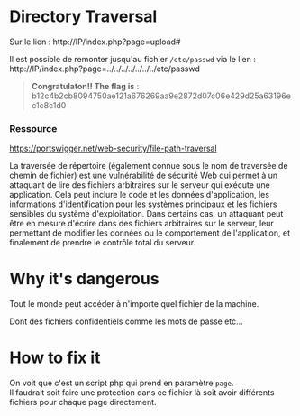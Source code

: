 # Directory Traversal

Sur le lien : http://IP/index.php?page=upload#

Il est possible de remonter jusqu'au fichier `/etc/passwd` via le lien : http://IP/index.php?page=../../../../../../../etc/passwd

> **Congratulaton!! The flag is** : b12c4b2cb8094750ae121a676269aa9e2872d07c06e429d25a63196ec1c8c1d0

### Ressource

https://portswigger.net/web-security/file-path-traversal

La traversée de répertoire (également connue sous le nom de traversée de chemin de fichier) est une vulnérabilité de sécurité Web qui permet à un attaquant de lire des fichiers arbitraires sur le serveur qui exécute une application. Cela peut inclure le code et les données d'application, les informations d'identification pour les systèmes principaux et les fichiers sensibles du système d'exploitation. Dans certains cas, un attaquant peut être en mesure d'écrire dans des fichiers arbitraires sur le serveur, leur permettant de modifier les données ou le comportement de l'application, et finalement de prendre le contrôle total du serveur.


# Why it's dangerous

Tout le monde peut accéder à n'importe quel fichier de la machine.

Dont des fichiers confidentiels comme les mots de passe etc...

# How to fix it

On voit que c'est un script php qui prend en paramètre `page`. \
Il faudrait soit faire une protection dans ce fichier là soit avoir différents fichiers pour chaque page directement.
